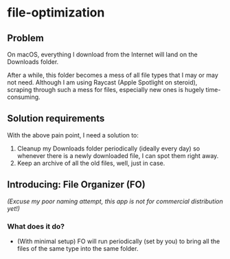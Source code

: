 # file-optimization
</head>
<body>

  <h2>Problem</h2>
  <p>
    On macOS, everything I download from the Internet will land on the Downloads folder.
  </p>
  <p>
    After a while, this folder becomes a mess of all file types that I may or may not need.
    Although I am using Raycast (Apple Spotlight on steroid), scraping through such a mess for files,
    especially new ones is hugely time-consuming.
  </p>

  <h2>Solution requirements</h2>
  <p>With the above pain point, I need a solution to:</p>
  <ol>
    <li>Cleanup my Downloads folder periodically (ideally every day) so whenever there is a newly downloaded file, I can spot them right away.</li>
    <li>Keep an archive of all the old files, well, just in case.</li>
  </ol>

  <h2>Introducing: File Organizer (FO)</h2>
  <p><em>(Excuse my poor naming attempt, this app is not for commercial distribution yet!)</em></p>

  <h3>What does it do?</h3>
  <ul>
    <li>(With minimal setup) FO will run periodically (set by you) to bring all the files of the same type into the same folder.</li>
  </ul>

</body>
</html>
